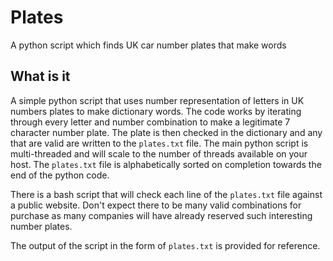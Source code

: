 # Plates
A python script which finds UK car number plates that make words

## What is it

A simple python script that uses number representation of letters in UK numbers plates to make dictionary words.  The code works by iterating through every letter and number combination to make a legitimate 7 character number plate.  The plate is then checked in the dictionary and any that are valid are written to the `plates.txt` file.  The main python script is multi-threaded and will scale to the number of threads available on your host.  The `plates.txt` file is alphabetically sorted on completion towards the end of the python code.

There is a bash script that will check each line of the `plates.txt` file against a public website.  Don't expect there to be many valid combinations for purchase as many companies will have already reserved such interesting number plates.

The output of the script in the form of `plates.txt` is provided for reference.


